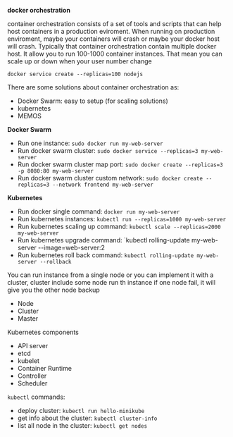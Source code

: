 **docker orchestration**

container orchestration consists of a set of tools and scripts that can help host containers in a production eviroment. When running on production enviroment,
maybe your containers will crash or maybe your docker host will crash. Typically that container orchestration contain multiple docker host.
It allow you to run 100-1000 container instances. That mean you can scale up or down when your user number change

`docker service create --replicas=100 nodejs`

There are some solutions about container orchestration as:
- Docker Swarm: easy to setup (for scaling solutions)
- kubernetes
- MEMOS

**Docker Swarm**

- Run one instance: `sudo docker run my-web-server`
- Run docker swarm cluster: `sudo docker service --replicas=3 my-web-server`
- Run docker swarm cluster map port: `sudo docker create --replicas=3 -p 8080:80 my-web-server`
- Run docker swarm cluster custom network: `sudo docker create --replicas=3 --network frontend my-web-server`

**Kubernetes**

- Run docker single command: `docker run my-web-server`
- Run kubernetes instances: `kubectl run --replicas=1000 my-web-server`
- Run kubernetes scaling up command: `kubectl scale --replicas=2000 my-web-server`
- Run kubernetes upgrade command: `kubectl rolling-update my-web-server --image=web-server:2
- Run kubernetes roll back command: `kubectl rolling-update my-web-server --rollback`


You can run instance from a single node or you can implement it with a cluster, cluster include some node run th instance if one node fail,
it will give you the other node backup
- Node
- Cluster
- Master

Kubernetes components
- API server
- etcd
- kubelet
- Container Runtime
- Controller
- Scheduler

`kubectl` commands:

- deploy cluster: `kubectl run hello-minikube`
- get info about the cluster: `kubectl cluster-info`
- list all node in the cluster: `kubectl get nodes` 

